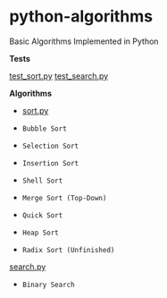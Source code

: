 # python-algorithms

Basic Algorithms Implemented in Python

**Tests**

[test_sort.py](https://github.com/yanzhenchao/python-algorithms/blob/master/test_sort_and_search.py)
[test_search.py](https://github.com/yanzhenchao/python-algorithms/blob/master/test_sort_and_search.py)

**Algorithms**

- [sort.py](https://github.com/yanzhenchao/python-algorithms/blob/master/sort_and_search.py)

 - `Bubble Sort`
 - `Selection Sort` 
- `Insertion Sort`
- `Shell Sort`
- `Merge Sort (Top-Down)`
- `Quick Sort`
- `Heap Sort`
- `Radix Sort (Unfinished)`
  
[search.py](https://github.com/yanzhenchao/python-algorithms/blob/master/search.py)

- `Binary Search`
